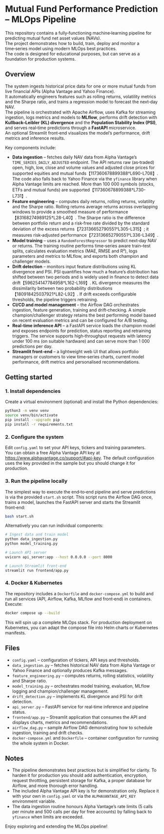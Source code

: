 # Mutual Fund Performance Prediction – MLOps Pipeline

This repository contains a fully‑functioning machine‑learning pipeline for predicting mutual fund net asset values (NAVs).  
The project demonstrates how to build, train, deploy and monitor a time‑series model using modern MLOps best practices.  
The code is designed for educational purposes, but can serve as a foundation for production systems.

## Overview

The system ingests historical price data for one or more mutual funds from live financial APIs (Alpha Vantage and Yahoo Finance).  
It automatically engineers features such as rolling returns, volatility metrics and the Sharpe ratio, and trains a regression model to forecast the next‑day NAV.  
The pipeline is orchestrated with Apache Airflow, uses Kafka for streaming ingestion, logs metrics and models to **MLflow**, performs drift detection with **Kullback–Leibler (KL) divergence** and the **Population Stability Index (PSI)**, and serves real‑time predictions through a **FastAPI** microservice.  
An optional Streamlit front‑end visualizes the model’s performance, drift metrics and inference results.

Key components include:

* **Data ingestion** – fetches daily NAV data from Alpha Vantage’s `TIME_SERIES_DAILY_ADJUSTED` endpoint.  The API returns raw (as‑traded) open, high, low, close and volume values and adjusted close prices for supported equities and mutual funds【117360678899388†L690-L708】.  The code also falls back to Yahoo Finance via the `yfinance` library when Alpha Vantage limits are reached.  More than 100 000 symbols (stocks, ETFs and mutual funds) are supported【117360678899388†L730-L731】.
* **Feature engineering** – computes daily returns, rolling returns, volatility and the Sharpe ratio.  Rolling returns average returns across overlapping windows to provide a smoothed measure of performance【83168274989125†L28-L40】.  The Sharpe ratio is the difference between portfolio return and a risk‑free rate divided by the standard deviation of the excess returns【723136652790551†L305-L315】; it measures risk‑adjusted performance【723136652790551†L336-L349】.
* **Model training** – uses a `RandomForestRegressor` to predict next‑day NAV or returns.  The training routine performs time‑series aware train–test splits, calculates evaluation metrics (MAE, RMSE and R²), logs parameters and metrics to MLflow, and exports both champion and challenger models.
* **Drift detection** – monitors input feature distributions using KL divergence and PSI.  PSI quantifies how much a feature’s distribution has shifted between two periods and is widely used in finance to detect data drift【596254147784958†L162-L169】.  KL divergence measures the dissimilarity between two probability distributions【180918425037921†L82-L92】.  If drift exceeds configurable thresholds, the pipeline triggers retraining.
* **CI/CD and model management** – the Airflow DAG orchestrates ingestion, feature generation, training and drift‑checking.  A simple champion/​challenger strategy retains the best performing model based on recent evaluation metrics and can be configured for A/B testing.
* **Real‑time inference API** – a FastAPI service loads the champion model and exposes endpoints for prediction, status reporting and retraining triggers.  The service supports high‑throughput requests with latency under 100 ms (on suitable hardware) and can serve more than 1 000 predictions per day.
* **Streamlit front‑end** – a lightweight web UI that allows portfolio managers or customers to view time‑series charts, current model performance, drift metrics and personalised recommendations.

## Getting started

### 1. Install dependencies

Create a virtual environment (optional) and install the Python dependencies:

```bash
python3 -m venv venv
source venv/bin/activate
pip install --upgrade pip
pip install -r requirements.txt
```

### 2. Configure the system

Edit `config.yaml` to set your API keys, tickers and training parameters.  
You can obtain a free Alpha Vantage API key at <https://www.alphavantage.co/support/#api-key>.  The default configuration uses the key provided in the sample but you should change it for production.

### 3. Run the pipeline locally

The simplest way to execute the end‑to‑end pipeline and serve predictions is via the provided `start.sh` script.  This script runs the Airflow DAG once, trains a model, launches the FastAPI server and starts the Streamlit front‑end:

```bash
bash start.sh
```

Alternatively you can run individual components:

```bash
# Ingest data and train model
python data_ingestion.py
python model_training.py

# Launch API server
uvicorn api_server:app --host 0.0.0.0 --port 8000

# Launch Streamlit front‑end
streamlit run frontend/app.py
```

### 4. Docker & Kubernetes

The repository includes a `Dockerfile` and `docker-compose.yml` to build and run all services (API, Airflow, Kafka, MLflow and front‑end) in containers.  Execute:

```bash
docker compose up --build
```

This will spin up a complete MLOps stack.  For production deployment on Kubernetes, you can adapt the compose file into Helm charts or Kubernetes manifests.

## Files

* `config.yaml` – configuration of tickers, API keys and thresholds.
* `data_ingestion.py` – fetches historical NAV data from Alpha Vantage or Yahoo Finance and optionally produces Kafka messages.
* `feature_engineering.py` – computes returns, rolling statistics, volatility and Sharpe ratio.
* `model_training.py` – orchestrates model training, evaluation, MLflow logging and champion/​challenger management.
* `drift_detection.py` – implements KL divergence and PSI for drift detection.
* `api_server.py` – FastAPI service for real‑time inference and pipeline status.
* `frontend/app.py` – Streamlit application that consumes the API and displays charts, metrics and recommendations.
* `airflow_dag.py` – sample Airflow DAG demonstrating how to schedule ingestion, training and drift checks.
* `docker-compose.yml` and `Dockerfile` – container configuration for running the whole system in Docker.

## Notes

* The pipeline demonstrates best practices but is simplified for clarity.  To harden it for production you should add authentication, encryption, request throttling, persistent storage for Kafka, a proper database for Airflow, and more thorough error handling.
* The included Alpha Vantage API key is for demonstration only.  Replace it with your own in `config.yaml` or via the `ALPHAVANTAGE_API_KEY` environment variable.
* The data ingestion routine honours Alpha Vantage’s rate limits (5 calls per minute and 500 calls per day for free accounts) by falling back to `yfinance` when limits are exceeded.

Enjoy exploring and extending the MLOps pipeline!
